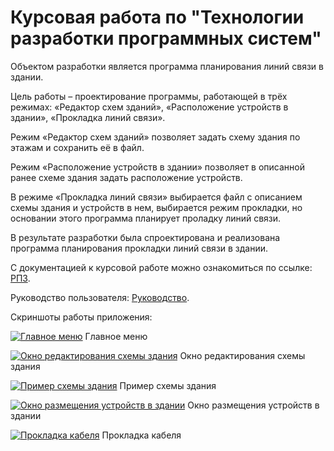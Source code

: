 # Курсовая работа по "Технологии разработки программных систем"
Объектом разработки является программа планирования линий связи в здании.

Цель работы – проектирование программы, работающей в трёх режимах: «Редактор схем зданий», «Расположение устройств в здании», «Прокладка линий связи». 

Режим «Редактор схем зданий» позволяет задать схему здания по этажам и сохранить её в файл. 

Режим «Расположение устройств в здании» позволяет в описанной ранее схеме здания задать расположение устройств.

В режиме «Прокладка линий связи» выбирается файл с описанием схемы здания и устройств в нем, выбирается режим прокладки, но основании этого программа планирует проладку линий связи.

В результате разработки была спроектирована и реализована программа планирования прокладки линий связи в здании.

С документацией к курсовой работе можно ознакомиться по ссылке: [РПЗ](https://disk.yandex.ru/i/HS24nRURIS5MlQ).

Руководство пользователя: [Руководство](https://disk.yandex.ru/i/xeYZZZIIhvVwAw).

Скриншоты работы приложения:

[![Главное меню](https://i.postimg.cc/XYMTV9G6/1.png)](https://postimg.cc/VdR7grWK) 
Главное меню

[![Окно редактирования схемы здания](https://i.postimg.cc/sgpb117Q/2.png)](https://postimg.cc/21S0KkHr) 
Окно редактирования схемы здания

[![Пример схемы здания](https://i.postimg.cc/25GJFJHC/3.png)](https://postimg.cc/hJJpKCWY) 
Пример схемы здания

[![Окно размещения устройств в здании](https://i.postimg.cc/63QPH0Sn/4.png)](https://postimg.cc/94v10GcQ) 
Окно размещения устройств в здании

[![Прокладка кабеля](https://i.postimg.cc/3N4chw3w/6.png)](https://postimg.cc/ZvmcF4Bk) 
Прокладка кабеля